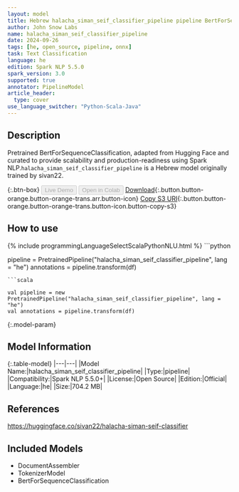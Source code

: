 ```yaml
---
layout: model
title: Hebrew halacha_siman_seif_classifier_pipeline pipeline BertForSequenceClassification from sivan22
author: John Snow Labs
name: halacha_siman_seif_classifier_pipeline
date: 2024-09-26
tags: [he, open_source, pipeline, onnx]
task: Text Classification
language: he
edition: Spark NLP 5.5.0
spark_version: 3.0
supported: true
annotator: PipelineModel
article_header:
  type: cover
use_language_switcher: "Python-Scala-Java"
---
```


## Description

Pretrained BertForSequenceClassification, adapted from Hugging Face and curated to provide scalability and production-readiness using Spark NLP.`halacha_siman_seif_classifier_pipeline` is a Hebrew model originally trained by sivan22.

{:.btn-box}
<button class="button button-orange" disabled>Live Demo</button>
<button class="button button-orange" disabled>Open in Colab</button>
[Download](https://s3.amazonaws.com/auxdata.johnsnowlabs.com/public/models/halacha_siman_seif_classifier_pipeline_he_5.5.0_3.0_1727331507902.zip){:.button.button-orange.button-orange-trans.arr.button-icon}
[Copy S3 URI](s3://auxdata.johnsnowlabs.com/public/models/halacha_siman_seif_classifier_pipeline_he_5.5.0_3.0_1727331507902.zip){:.button.button-orange.button-orange-trans.button-icon.button-copy-s3}

## How to use



<div class="tabs-box" markdown="1">
{% include programmingLanguageSelectScalaPythonNLU.html %}
```python

pipeline = PretrainedPipeline("halacha_siman_seif_classifier_pipeline", lang = "he")
annotations =  pipeline.transform(df)   

```
```scala

val pipeline = new PretrainedPipeline("halacha_siman_seif_classifier_pipeline", lang = "he")
val annotations = pipeline.transform(df)

```
</div>

{:.model-param}
## Model Information

{:.table-model}
|---|---|
|Model Name:|halacha_siman_seif_classifier_pipeline|
|Type:|pipeline|
|Compatibility:|Spark NLP 5.5.0+|
|License:|Open Source|
|Edition:|Official|
|Language:|he|
|Size:|704.2 MB|

## References

https://huggingface.co/sivan22/halacha-siman-seif-classifier

## Included Models

- DocumentAssembler
- TokenizerModel
- BertForSequenceClassification